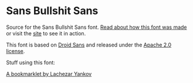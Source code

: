# Sans Bullshit Sans

Source for the Sans Bullshit Sans font. [Read about how this font was made](http://pixelambacht.nl/2015/sans-bullshit-sans/) or visit the [site](http://www.sansbullshitsans.com/) to see it in action.

This font is based on [Droid Sans](http://www.fontsquirrel.com/fonts/droid-sans) and released under the [Apache 2.0 license](http://www.apache.org/licenses/LICENSE-2.0).

Stuff using this font:

[A bookmarklet by Lachezar Yankov](http://dailyffs.com/sansbullshitsans/)
